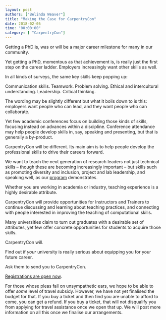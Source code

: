 ```yaml
---
layout: post
authors: ["Belinda Weaver"]
title: "Making the Case for CarpentryCon"
date: 2018-02-05
time: "00:00:00"
category: [ "CarpentryCon"]
---
```


Getting a PhD is, was or will be a major career milestone for many in our community. 

Yet getting a PhD, momentous as that achievement is, is really just the first step on the career ladder.
Employers increasingly want other skills as well.

In all kinds of surveys, the same key skills keep popping up:

Communication skills. Teamwork. Problem solving. Ethical and intercultural understanding. Leadership. Critical thinking.

The wording may be slightly different but what it boils down to is this: employers want people who can lead, and they want people 
who can collaborate.

Yet few academic conferences focus on building those kinds of skills, focusing instead on advances within a discipline. 
Conference attendance may help people develop skills in, say, speaking and presenting, but that is generally a by-product.

CarpentryCon will be different. Its main aim is to help people develop the professional skills to drive their careers forward. 

We want to teach the next generation of research leaders not just technical skills – though these are becoming increasingly 
important – but skills such as promoting diversity and inclusion, project and lab leadership, 
and speaking well, as our [program]( http://www.carpentrycon.org/#prog) demonstrates.

Whether you are working in academia or industry, teaching experience is a highly desirable attribute.

CarpentryCon will provide opportunities for Instructors and Trainers to continue discussing and learning about teaching practices,  and connecting with people interested in improving the teaching of computational skills.

Many universities claim to turn out graduates with a desirable set of attributes, yet few offer 
concrete opportunities for students to acquire those skills. 

CarpentryCon will.

Find out if *your* university is really serious about equipping you for your future career. 

Ask them to send you to CarpentryCon.

[Registrations are open now](https://www.eventbrite.com/e/carpentrycon-2018-tickets-42447719271). 

For those whose pleas fall on unsympathetic ears, we hope to be able to offer *some* level of travel subsidy. However, we have not yet finalised the budget for that. If you buy a ticket and then find you are unable to afford to come, you can get a refund. If you buy a ticket, that will not disqualify you from applying for travel assistance once we open that up. We will post more information on all this once we finalise our arrangements. 


